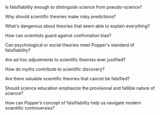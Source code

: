 
Is falsifiability enough to distinguish science from pseudo-science?

Why should scientific theories make risky predictions?

What's dangerous about theories that seem able to explain everything?

How can scientists guard against confirmation bias?

Can psychological or social theories meet Popper's standard of falsifiability?

Are ad hoc adjustments to scientific theories ever justified?

How do myths contribute to scientific discovery?

Are there valuable scientific theories that cannot be falsified?

Should science education emphasize the provisional and fallible nature of science?

How can Popper’s concept of falsifiability help us navigate modern scientific controversies?